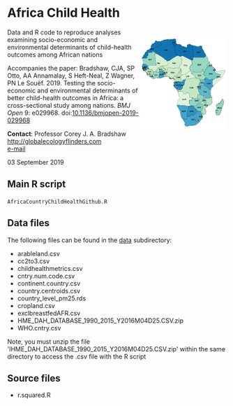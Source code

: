 # Africa Child Health
<img align="right" src="AfricaChildHealth.png" alt="Child Health" width="200" style="margin-top: 20px">

Data and R code to reproduce analyses examining socio-economic and environmental determinants of child-health outcomes among African nations

Accompanies the paper: Bradshaw, CJA, SP Otto, AA Annamalay, S Heft-Neal, Z Wagner, PN Le Souëf. 2019. Testing the socio-economic and environmental determinants of better child-health outcomes in Africa: a cross-sectional study among nations. <em>BMJ Open</em> 9: e029968. doi:<a href="http://doi.org/10.1136/bmjopen-2019-029968">10.1136/bmjopen-2019-029968</a>

<strong>Contact</strong>: Professor Corey J. A. Bradshaw <br>
http://globalecologyflinders.com <br>
<a href="mailto:corey.bradshaw@flinders.edu.au">e-mail</a>

03 September 2019

## Main R script
<code>AfricaCountryChildHealthGithub.R</code>

## Data files
The following files can be found in the <a href="https://github.com/cjabradshaw/AfricaChildHealth/tree/master/data">data</a> subdirectory:

- arableland.csv
- cc2to3.csv
- childhealthmetrics.csv
- cntry.num.code.csv
- continent.country.csv
- country.centroids.csv
- country_level_pm25.rds
- cropland.csv
- exclbreastfedAFR.csv
- HME_DAH_DATABASE_1990_2015_Y2016M04D25.CSV.zip
- WHO.cntry.csv

Note, you must unzip the file 'IHME_DAH_DATABASE_1990_2015_Y2016M04D25.CSV.zip' within the same directory to access the .csv file with the R script

## Source files
- r.squared.R
